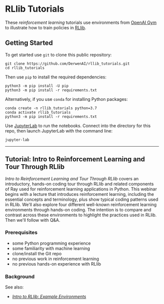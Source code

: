 # RLlib Tutorials

These _reinforcement learning_ tutorials use environments from 
[OpenAI Gym](https://gym.openai.com/) to illustrate how to train policies 
in [RLlib](https://ray.readthedocs.io/en/latest/rllib.html).


## Getting Started

To get started use `git` to clone this public repository:
```
git clone https://github.com/DerwenAI/rllib_tutorials.git
cd rllib_tutorials
```

Then use `pip` to install the required dependencies:
```
python3 -m pip install -U pip
python3 -m pip install -r requirements.txt
```

Alternatively, if you use `conda` for installing Python packages:
```
conda create -n rllib_tutorials python=3.7
conda activate rllib_tutorials
python3 -m pip install -r requirements.txt
```

Use [JupyterLab](https://jupyterlab.readthedocs.io/en/stable/) to run the
notebooks.
Connect into the directory for this repo, then launch JupyterLab with the
command line:

```
jupyter-lab
```

---

## Tutorial: Intro to Reinforcement Learning and Tour Through RLlib


*Intro to Reinforcement Learning and Tour Through RLlib* covers an
introductory, hands-on coding tour through RLlib and related
components of Ray used for reinforcement learning applications in
Python.
This webinar begins with a lecture that introduces reinforcement
learning, including the essential concepts and terminology, plus show
typical coding patterns used in RLlib.
We'll also explore four different well-known reinforcement learning
environments through hands-on coding.
The intention is to compare and contrast across these environments to
highlight the practices used in RLlib.
Then we'll follow with Q&A.

### Prerequisites

  * some Python programming experience
  * some familiarity with machine learning
  * clone/install the Git repo
  * no previous work in reinforcement learning
  * no previous hands-on experience with RLlib

### Background

See also:

  * [*Intro to RLlib: Example Environments*](https://medium.com/distributed-computing-with-ray/intro-to-rllib-example-environments-3a113f532c70)
